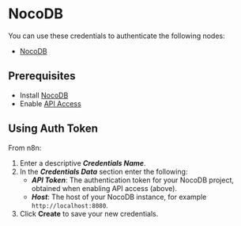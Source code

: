 # NocoDB

You can use these credentials to authenticate the following nodes:

- [NocoDB](/integrations/nodes/n8n-nodes-base.nocoDb/)

## Prerequisites

* Install [NocoDB](https://www.nocodb.com/)
* Enable [API Access](https://docs.nocodb.com/setup-and-usages/apis-access)

## Using Auth Token

From n8n:

1. Enter a descriptive ***Credentials Name***.
2. In the ***Credentials Data*** section enter the following:
    * ***API Token***: The authentication token for your NocoDB project, obtained when enabling API access (above).
    * ***Host***: The host of your NocoDB instance, for example `http://localhost:8080`.
3. Click **Create** to save your new credentials.
